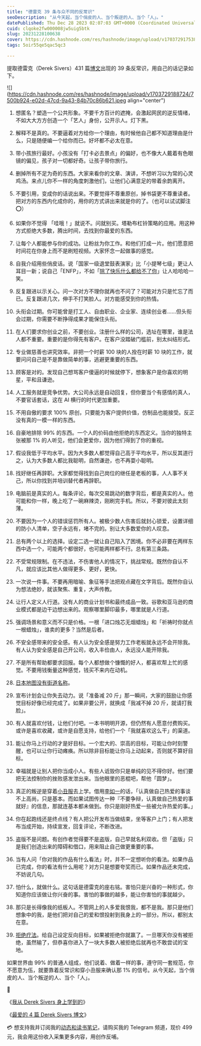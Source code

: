 ```yaml
---
title: "德雷克 39 条与众不同的反常识"
seoDescription: "从今天起，当个俏皮的人、当个叛逆的人、当个「人」。"
datePublished: Thu Dec 28 2023 02:07:03 GMT+0000 (Coordinated Universal Time)
cuid: clqoke2fw000008jw5uig5btk
slug: 20231228100638
cover: https://cdn.hashnode.com/res/hashnode/image/upload/v1703729175383/0d13d6b0-cf16-4b4a-a6ef-b4745c2b60ce.jpeg
tags: 5oir55qe5qac5qc3

---
```


提取德雷克（Derek Sivers）431 篇[博文](https://sive.rs/)出现的 39 条反常识，用自己的话记录如下。

![](https://cdn.hashnode.com/res/hashnode/image/upload/v1703729188724/7500b924-e02d-47cd-9a43-84b70c86b621.jpeg align="center")

1. 想匿名？塑造一个公共形象。不要千方百计的遮掩，会激起网民的逆反情绪，不如大大方方创造一个「艺人」身份，公开示人。灯下黑。
    
2. 解释不是真的。不要逼着对方给你一个理由，有时候他自己都不知道理由是什么，只是随便编一个给你而已。好坏都不必太在意。
    
3. 带小孩旅行最好。小孩没有「打卡必去景点」的偏好，也不像大人戴着有色眼镜的偏见，孩子对一切都好奇。让孩子带你旅行。
    
4. 删掉所有不足为奇的东西。大家来看你的文章、演讲，不想听习以为常的心灵鸡汤。来点儿你不一样的角度刺激他们，让他们心满意足的带着余韵离开。
    
5. 不要引用，变成你的话说出来。不要觉得不尊重原创，掉书袋更不尊重读者。把对方的东西内化成你的，用你的方式讲出来就是你的了。（也可以试试脚注 ⭕）
    
6. 如果你不觉得 「哇哦！」就说不。问就别买。塔勒布杠铃策略的应用。用这种方式拒绝大多数，腾出时间，去找到你最爱的东西。
    
7. 让每个人都能参与你的成功。让粉丝为你工作。和他们打成一片。他们愿意把时间花在你身上而不是刷短视频。大家怀念一起做事的感觉。
    
8. 自我介绍用些俏皮话。说「国家一级退堂鼓表演家」比「小提琴七级」更让人耳目一新；说自己「ENFP」，不如「[除了快乐什么都给不了你](https://weibo.com/1757165701/NyK0erQEe#comment)」让人哈哈哈一笑。
    
9. 反复跟进以示关心。问一次对方不理你就再也不问了？可能对方只是忙忘了而已。反复跟进几次，伸手不打笑脸人。对方能感受到你的热情。
    
10. 头衔会过期。你可能曾是打工人、自由职业、企业家、连续创业者……但头衔会过期，你需要不断挣得成果才能保住头衔。
    
11. 在人们要求你创业之前，不要创业。注册什么样的公司，选址在哪里，谁是法人都不重要。重要的是你得先有客户。在客户没踏破门槛前，别太纠结形式。
    
12. 专业做慈善也讲究效率。非把一个时薪 100 块的人拴在时薪 10 块的工作，就要问问自己是不是靠做简单的事，逃避更重要的东西。
    
13. 顾客是对的。发现自己想骂客户傻逼的时候就停下，想象客户是你喜欢的明星，平和且谦逊。
    
14. 人工服务就是竞争优势。大公司永远是自动回复，但你要当个有感情的真人，不要官话套话，这在 AI 横行的时代更加重要。
    
15. 不用自傲的要求 100% 原创，只要能为客户提供价值，仿制品也能接受。反正没有真的一模一样的东西。
    
16. 自豪地排除 99% 的东西。一个人的价码由他拒绝的东西定义。当你的独特主张被那 1% 的人听见，他们会更爱你，因为他们得到了你的重视。
    
17. 假设我低于平均水平。因为大多数人都觉得自己高于平均水平，所以反其道行之，认为大多数人都比我聪明，自然谦逊，也不再耍小聪明。
    
18. 找好继任再辞职。大家都觉得找到自己岗位的继任是老板的事，人人事不关己，所以你找到并培训替代者再辞职。
    
19. 电脑前是真实的人。每条评论，每次交易跳动的数字背后，都是真实的人。他可能和你一样，晚上吃了一碗麻辣烫，刚刷完手机。所以，不要对彼此太刻薄。
    
20. 不要因为一个人的错误惩罚所有人。被极少数人伤害后就封心锁爱，设置详细的防小人清单，空子永远有，堵不完的。别让大多数爱你的人叹息。
    
21. 总有两个以上的选择。设定二选一就让自己陷入了困境。你不必非要在两样东西中选一个，可能两个都很好，也可能两样都不行。总有第三条路。
    
22. 不受常规限制。在不违法，不伤害他人的情况下，挑战常规。既然你自认不凡，就应该比其他人做得更多、更好，更快。
    
23. 一次说一件事。不要再用暗喻、象征等手法把观点藏在文字背后。既然你自认为想法绝妙，就该聚焦、重复，大声传教。
    
24. 让行人定义人行道。没有人的商业计划书和最终成品一致。谷歌和亚马逊的商业模式都是边干边想出来的。观察哪里脚印最多，哪里就是人行道。
    
25. 强调场景和意义而不只是价格。一根「进口烛芯无烟蜡烛」和「祈祷时你就点一根蜡烛」，谁卖的更多？当然是后者。
    
26. 不安全感带来的安全感。有人认为安全感是努力工作老板就永远不会开除我。有人认为安全感是自己开公司，收入丰俭由人，永远没人能开除我。
    
27. 不是所有帮助都要求回报。每个人都想做个慷慨的好人，都喜欢帮上忙的感觉。不要用钱衡量这种感觉，钱买不来内在动机。
    
28. [日本地图没有街道名称](https://resources.realestate.co.jp/zh_CN/2021/07/06/%E5%A6%82%E4%BD%95%E7%9C%8B%E6%87%82%E6%97%A5%E6%9C%AC%E7%9A%84%E5%9C%B0%E5%9D%80%E5%A6%82%E4%BD%95%E7%B3%BB%E5%88%97/)。
    
29. 宣布计划会让你失去动力。说「准备减 20 斤」那一瞬间，大家的鼓励让你感觉目标好像已经完成了。如果非要公开，就换成「我减不掉 20 斤，就请打我脸」。
    
30. 有人就喜欢付钱，让他们付吧。一本书明明开源，但仍然有人愿意付费购买。或许是喜欢收藏，或许是自愿支持，给他们一个「我就喜欢这么干」的渠道。
    
31. 能让你马上行动的才是好目标。一个宏大的、崇高的目标，可能让你时刻警醒，也可以让你行动瘫痪。所以除非目标能让你马上动起来，否则就不算好目标。
    
32. 幸福就是让别人把你当成小人。有些人诋毁你只是单纯的见不得你好。他们要把无法控制你的挫败感发泄出来。当他眼里的恶棍吧，帮他「圆梦」。
    
33. 真正的叛逆是穿着[小丑服](https://www.lesswrong.com/posts/CEGnJBHmkcwPTysb7/lonely-dissent)去上学。借用[李如一](https://blog.yitianshijie.net/2023/06/05/3784/)的话，「认真做自己热爱的事谈不上高尚，只是基本。而如果试图传达一种『不要争辩，认真做自己热爱的事就好』的信息，那就连基本都未做到。你只是刚好热爱一些被允许热爱的事。」
    
34. 你在起跑线还是终点线？有人把公开发布当做结束，坐等客户上门；有人把发布当成开始，持续宣发，回复评论，不断改进。
    
35. 盗版不是问题。有创作者觉得要不是盗版，自己早就名利双收。但「盗版」只是我们创造出来的障碍和借口，用来阻止自己做更重要的事。
    
36. 当有人问「你对我的作品有什么看法」时，并不一定想听你的看法。如果作品已完成，你的看法有什么用呢？对方只是想要夸奖而已。如果作品还未完成，不妨说几句。
    
37. 怕什么，就做什么。这句话是德雷克的座右铭。害怕只是兴奋的一种形式，你知道你应该做让你兴奋的事。害怕的事做的越多，能让你害怕的事就越少。
    
38. 那只是长得像我的纸板人。不管网上的人多爱我恨我，都不是我。那只是他们想象中的我，是他们把对自己的爱和恨投射到我身上的一部分。所以，都别太在意。
    
39. [拒绝疗法](https://www.rejectiontherapy.com/100-days-of-rejection-therapy)。给自己设定反向目标，如果被拒绝你就赢了。一旦哪天你没有被拒绝，虽然输了，但恭喜你进入了一块大多数人被拒绝后就再也不敢尝试的宝地。
    

如果世界由 99% 的普通人组成，他们说着、做着一样的事，遵守同一套规范，你不愿意为伍，就要靠着反常识和穿小丑服来确认那 1% 的信号。从今天起，当个俏皮的人、当个叛逆的人、当个「人」。

🔗

《[我从 Derek Sivers 身上学到的](https://mp.weixin.qq.com/s?__biz=MzI3MzU5MDA1OQ==&mid=2247488379&idx=1&sn=a4d6863665a56a73496dcb57f2daff13&chksm=eb21a13fdc562829378860886e04bb34196313f90187afc0fed9dfa80b7a6f9344dcd4733979#rd)》

《[最爱的 4 篇 Derek Sivers 博文](https://mp.weixin.qq.com/s?__biz=MzI3MzU5MDA1OQ==&mid=2247488381&idx=1&sn=5fdfdc3b7545c5268dd3b23d15f27f6f&chksm=eb21a139dc56282f3b315b83c86d3ec50f718ec88a42805b88ba55465a80967cbccf19cdcbd1#rd)》

💳 想支持我并订阅我的[动态和读书笔记](https://mp.weixin.qq.com/s/A_yK10ktL8Nl7RzsnGwzEg)，请购买我的 Telegram 频道，现价 499 元，我会用这份收入采集更多内容，用创作反哺。
